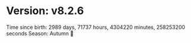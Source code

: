 # Version: v8.2.6
Time since birth: 2989 days, 71737 hours, 4304220 minutes, 258253200 seconds
Season: Autumn 🍁
